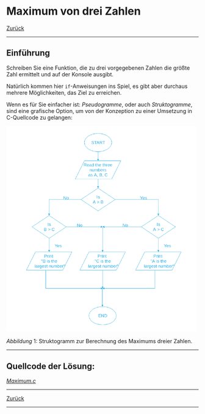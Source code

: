 # Maximum von drei Zahlen

[Zurück](./../Exercises.md)

---

## Einführung

Schreiben Sie eine Funktion, die zu drei vorgegebenen Zahlen die größte Zahl ermittelt und auf der Konsole ausgibt.

Natürlich kommen hier `if`-Anweisungen ins Spiel,
es gibt aber durchaus mehrere Möglichkeiten, das Ziel zu erreichen.

Wenn es für Sie einfacher ist:
*Pseudogramme*, oder auch *Struktogramme*, sind eine grafische Option,
um von der Konzeption zu einer Umsetzung in C-Quellcode zu gelangen:


<img src="Struktogramm_Maximum.png" width="500">

*Abbildung* 1: Struktogramm zur Berechnung des Maximums dreier Zahlen.


---

## Quellcode der Lösung:

[*Maximum.c*](./Maximum.c)<br />


---

[Zurück](./../Exercises.md)

---
